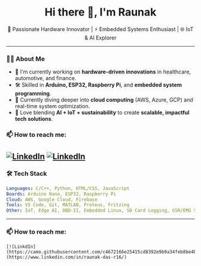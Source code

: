 <h1 align="center">Hi there 👋, I'm Raunak</h1>

<p align="center">
  🚀 Passionate Hardware Innovator | ⚡ Embedded Systems Enthusiast | 🌐 IoT & AI Explorer
</p>

---

### 👨‍💻 About Me

- 🔬 I'm currently working on **hardware-driven innovations** in healthcare, automotive, and finance.
- 🛠️ Skilled in **Arduino, ESP32, Raspberry Pi**, and **embedded system programming**.
- 🌱 Currently diving deeper into **cloud computing** (AWS, Azure, GCP) and real-time system optimization.
- 🧠 Love blending **AI + IoT + sustainability** to create **scalable, impactful tech solutions**.
### 📫 How to reach me: <br>


[![LinkedIn](https://img.shields.io/badge/LinkedIn-blue?logo=linkedin&logoColor=white)](https://www.linkedin.com/in/raunak-das-r16/)
[![LinkedIn](https://camo.githubusercontent.com/c4672166e25415cd8392e9b9a34feb8be4bed9060b8a4679a4688238b90a0291/68747470733a2f2f696d672e69636f6e73382e636f6d2f666c75656e742f34382f3030303030302f6c696e6b6564696e2e706e67)](https://www.linkedin.com/in/raunak-das-r16/)
---

### 🛠️ Tech Stack

```yaml
Languages: C/C++, Python, HTML/CSS, JavaScript  
Boards: Arduino Nano, ESP32, Raspberry Pi  
Cloud: AWS, Google Cloud, Firebase  
Tools: VS Code, Git, MATLAB, Proteus, Fritzing  
Other: IoT, Edge AI, OBD-II, Embedded Linux, SD Card Logging, GSR/EMG Sensors
```
---
### 📫 How to reach me: <br>
    [![LinkdIn](https://camo.githubusercontent.com/c4672166e25415cd8392e9b9a34feb8be4bed9060b8a4679a4688238b90a0291/68747470733a2f2f696d672e69636f6e73382e636f6d2f666c75656e742f34382f3030303030302f6c696e6b6564696e2e706e67)](https://www.linkedin.com/in/raunak-das-r16/)

